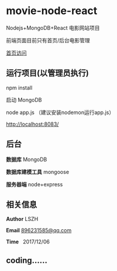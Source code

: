 
# movie-node-react 

Nodejs+MongoDB+React 电影网站项目

前端页面目前只有首页/后台电影管理

[首页访问](http://39.106.144.10)  


## 运行项目(以管理员执行)

npm install

启动 MongoDB

node app.js （建议安装nodemon运行app.js）

[http://localhost:8083/](http://localhost:8083/)  


## 后台 

**数据库**  MongoDB 


**数据库建模工具** mongoose 


**服务器端**  node+express 


## 相关信息


**Author**  LSZH 

**Email**   896231585@qq.com 

**Time**    2017/12/06 



## coding……

